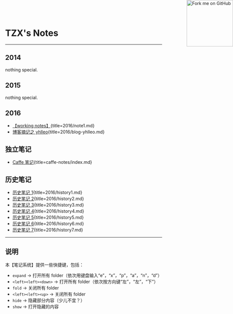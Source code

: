 # TZX's Notes

---

## 2014

nothing special.

## 2015

nothing special.

## 2016

-   [【working notes】](2016/note1.html){title=2016/note1.md}
-   [博客摘记之 yhlleo](2016/blog-yhlleo.html){title=2016/blog-yhlleo.md}

## 独立笔记

-   [Caffe 笔记](caffe-notes/index.html){title=caffe-notes/index.md}

## 历史笔记

-   [历史笔记 1](2016/history1.html){title=2016/history1.md}
-   [历史笔记 2](2016/history2.html){title=2016/history2.md}
-   [历史笔记 3](2016/history3.html){title=2016/history3.md}
-   [历史笔记 4](2016/history4.html){title=2016/history4.md}
-   [历史笔记 5](2016/history5.html){title=2016/history5.md}
-   [历史笔记 6](2016/history6.html){title=2016/history6.md}
-   [历史笔记 7](2016/history7.html){title=2016/history7.md}

<a href="https://github.com/district10/notes"><img style="position: absolute; top: 0; right: 0; border: 0; width: 149px; height: 149px;" src="fork-me-on-github.png" alt="Fork me on GitHub"></a>

---

## 说明

本【笔记系统】提供一些快捷键，包括：

-   `expand` -> 打开所有 folder（依次用键盘输入“e”，“x”，“p”，“a”，“n”，“d”）
-   `<left><left><down>` -> 打开所有 folder（依次按方向键“左”，“左”，“下”）
-   `fold` -> 关闭所有 folder
-   `<left><left><up>` -> 关闭所有 folder
-   `hide` -> 隐藏部分内容（少儿不宜？）
-   `show` -> 打开隐藏的内容
